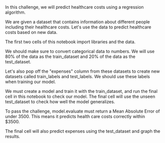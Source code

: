 In this challenge, we will predict healthcare costs using a regression algorithm.

We are given a dataset that contains information about different people including their healthcare costs. Let's use the data to predict healthcare costs based on new data.

The first two cells of this notebook import libraries and the data.

We should make sure to convert categorical data to numbers. We will use 80% of the data as the train_dataset and 20% of the data as the test_dataset.

Let's also pop off the "expenses" column from these datasets to create new datasets called train_labels and test_labels. We should use these labels when training our model.

We must create a model and train it with the train_dataset, and run the final cell in this notebook to check our model. The final cell will use the unseen test_dataset to check how well the model generalizes.

To pass the challenge, model.evaluate must return a Mean Absolute Error of under 3500. This means it predicts health care costs correctly within $3500.

The final cell will also predict expenses using the test_dataset and graph the results.
